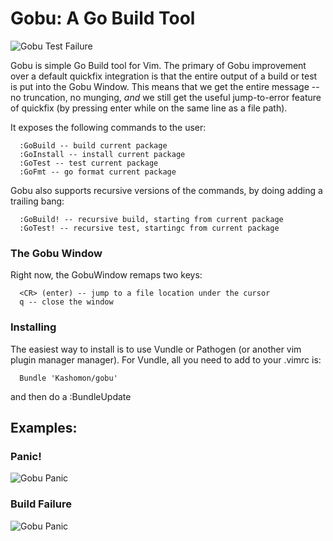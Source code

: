 Gobu: A Go Build Tool
====

![Gobu Test Failure](http://i.imgur.com/uVg9sDa.png)

Gobu is simple Go Build tool for Vim.  The primary of Gobu improvement over a
default quickfix integration is that the entire output of a build or test is
put into the Gobu Window.  This means that we get the entire message -- no
truncation, no munging, *and* we still get the useful jump-to-error feature of
quickfix (by pressing enter while on the same line as a file path).

It exposes the following commands to the user:

      :GoBuild -- build current package
      :GoInstall -- install current package
      :GoTest -- test current package
      :GoFmt -- go format current package

Gobu also supports recursive versions of the commands, by doing adding a
trailing bang:

      :GoBuild! -- recursive build, starting from current package
      :GoTest! -- recursive test, startingc from current package

### The Gobu Window

Right now, the GobuWindow remaps two keys:

      <CR> (enter) -- jump to a file location under the cursor
      q -- close the window

### Installing

The easiest way to install is to use Vundle or Pathogen (or another vim plugin
manager manager).  For Vundle, all you need to add to your .vimrc is:

      Bundle 'Kashomon/gobu'

and then do a :BundleUpdate

## Examples:

### Panic!

![Gobu Panic](http://i.imgur.com/5eD6hSl.png)

### Build Failure

![Gobu Panic](http://i.imgur.com/rYQ9obJ.png)

